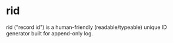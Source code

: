 # rid

rid ("record id") is a human-friendly (readable/typeable)
unique ID generator built for append-only log.
